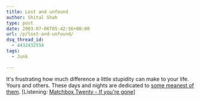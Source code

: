```yaml
---
title: Lost and unfound
author: Shital Shah
type: post
date: 2003-07-06T05:42:56+00:00
url: /p/lost-and-unfound/
dsq_thread_id:
  - 4432432554
tags:
  - Junk

---
```

It's frustrating how much difference a little stupidity can make to your life. Yours and others. These days and nights are dedicated to [some meanest of them][1]. [Listening: [Matchbox Twenty - If you're gone][2]]

 [1]: /images/posts/2003/07/leave_portrait.jpg
 [2]: http://launch.yahoo.com/musicvideos/player/default.asp?videoID=173820